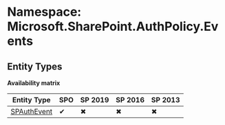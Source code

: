 # Namespace: Microsoft.SharePoint.AuthPolicy.Events
## Entity Types

**Availability matrix**

Entity Type | SPO | SP 2019 | SP 2016 | SP 2013
----------|-----|---------|---------|--------
[SPAuthEvent](./EntityTypes/SPAuthEvent.md) | ✔ | ✖ | ✖ | ✖

